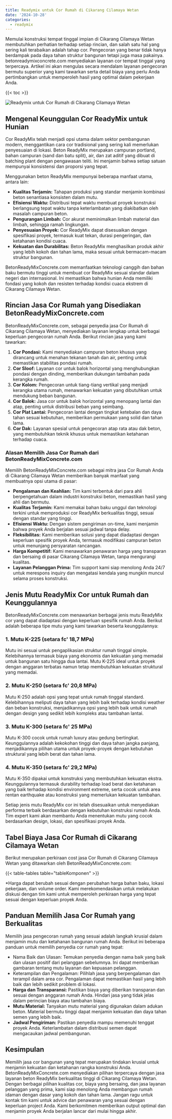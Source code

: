 ```yaml
---
title: Readymix untuk Cor Rumah di Cikarang Cilamaya Wetan
date: '2024-10-28'
categories:
  - readymix
---
```


Memulai konstruksi tempat tinggal impian di Cikarang Cilamaya Wetan membutuhkan perhatian terhadap setiap rincian, dan salah satu hal yang sering kali terabaikan adalah tahap cor. Pengecoran yang benar tidak hanya berdampak pada daya tahan struktur bangunan tetapi juga masa pakainya. betonreadymixconcrete.com menyediakan layanan cor tempat tinggal yang terpercaya. Artikel ini akan mengulas secara mendalam layanan pengecoran bermutu superior yang kami tawarkan serta detail biaya yang perlu Anda pertimbangkan untuk memperoleh hasil yang optimal dalam pekerjaan Anda.

{{< toc >}}

![Readymix untuk Cor Rumah di Cikarang Cilamaya Wetan](https://betoncor8.github.io/cor/harga-beton-readymix-concrete%20(4).png)

## Mengenal Keunggulan Cor ReadyMix untuk Hunian

Cor ReadyMix telah menjadi opsi utama dalam sektor pembangunan modern, menggantikan cara cor tradisional yang sering kali memerlukan penyesuaian di lokasi. Beton ReadyMix merupakan campuran portland, bahan campuran (sand dan batu split), air, dan zat aditif yang dibuat di batching plant dengan pengawasan teliti. Ini menjamin bahwa setiap satuan mempunyai konsistensi dan proporsi yang tepat.

Menggunakan beton ReadyMix mempunyai beberapa manfaat utama, antara lain:

- **Kualitas Terjamin:** Tahapan produksi yang standar menjamin kombinasi beton senantiasa konsisten dalam mutu.
- **Efisiensi Waktu:** Distribusi tepat waktu membuat proyek konstruksi berlangsung tepat waktu tanpa keterlambatan yang diakibatkan oleh masalah campuran beton.
- **Pengurangan Limbah:** Cor akurat meminimalkan limbah material dan limbah, sehingga ramah lingkungan.
- **Penyesuaian Proyek:** Cor ReadyMix dapat disesuaikan dengan spesifikasi proyek, termasuk kuat tekan, durasi pengeringan, dan ketahanan kondisi cuaca.
- **Kekuatan dan Durabilitas:** Beton ReadyMix menghasilkan produk akhir yang lebih kokoh dan tahan lama, maka sesuai untuk bermacam-macam struktur bangunan.

BetonReadyMixConcrete.com memanfaatkan teknologi canggih dan bahan baku bermutu tinggi untuk membuat cor ReadyMix sesuai standar dalam negeri dan internasional. Ini memastikan bahwa hunian Anda memiliki fondasi yang kokoh dan resisten terhadap kondisi cuaca ekstrem di Cikarang Cilamaya Wetan.

## Rincian Jasa Cor Rumah yang Disediakan BetonReadyMixConcrete.com

BetonReadyMixConcrete.com, sebagai penyedia jasa Cor Rumah di Cikarang Cilamaya Wetan, menyediakan layanan lengkap untuk berbagai keperluan pengecoran rumah Anda. Berikut rincian jasa yang kami tawarkan:

1. **Cor Pondasi:** Kami menyediakan campuran beton khusus yang dirancang untuk menahan tekanan tanah dan air, penting untuk memastikan stabilitas pondasi rumah.
2. **Cor Sloof:** Layanan cor untuk balok horizontal yang menghubungkan pondasi dengan dinding, memberikan dukungan tambahan pada kerangka rumah.
3. **Cor Kolom:** Pengecoran untuk tiang-tiang vertikal yang menjadi kerangka utama rumah, menawarkan kekuatan yang dibutuhkan untuk mendukung beban bangunan.
4. **Cor Balok:** Jasa cor untuk balok horizontal yang menopang lantai dan atap, penting untuk distribusi beban yang seimbang.
5. **Cor Plat Lantai:** Pengecoran lantai dengan tingkat ketebalan dan daya tahan sesuai kebutuhan, memberikan permukaan yang solid dan tahan lama.
6. **Cor Dak:** Layanan spesial untuk pengecoran atap rata atau dak beton, yang membutuhkan teknik khusus untuk memastikan ketahanan terhadap cuaca.

### Alasan Memilih Jasa Cor Rumah dari BetonReadyMixConcrete.com

Memilih BetonReadyMixConcrete.com sebagai mitra jasa Cor Rumah Anda di Cikarang Cilamaya Wetan memberikan banyak manfaat yang membuatnya opsi utama di pasar:

- **Pengalaman dan Keahlian:** Tim kami terbentuk dari para ahli berpengetahuan dalam industri konstruksi beton, memastikan hasil yang ahli dan bermutu.
- **Kualitas Terjamin:** Kami memakai bahan baku unggul dan teknologi terkini untuk memproduksi cor ReadyMix berkualitas tinggi, sesuai dengan standar yang tinggi.
- **Efisiensi Waktu:** Dengan sistem pengiriman on-time, kami menjamin bahwa proyek Anda berjalan sesuai jadwal tanpa delay.
- **Fleksibilitas:** Kami memberikan solusi yang dapat diadaptasi dengan keperluan spesifik proyek Anda, termasuk modifikasi campuran beton untuk menunjang persyaratan rancangan.
- **Harga Kompetitif:** Kami menawarkan penawaran harga yang transparan dan bersaing di pasar Cikarang Cilamaya Wetan, tanpa mengurangi kualitas.
- **Layanan Pelanggan Prima:** Tim support kami siap menolong Anda 24/7 untuk merespons inquiry dan mengatasi kendala yang mungkin muncul selama proses konstruksi.

## Jenis Mutu ReadyMix Cor untuk Rumah dan Keunggulannya

BetonReadyMixConcrete.com menawarkan berbagai jenis mutu ReadyMix cor yang dapat diadaptasi dengan keperluan spesifik rumah Anda. Berikut adalah beberapa tipe mutu yang kami tawarkan beserta keunggulannya:

### 1\. Mutu K-225 (setara fc' 18,7 MPa)

Mutu ini sesuai untuk pengaplikasian struktur rumah tinggal simple. Kelebihannya termasuk biaya yang ekonomis dan kekuatan yang memadai untuk bangunan satu hingga dua lantai. Mutu K-225 ideal untuk proyek dengan anggaran terbatas namun tetap membutuhkan kekuatan struktural yang memadai.

### 2\. Mutu K-250 (setara fc' 20,8 MPa)

Mutu K-250 adalah opsi yang tepat untuk rumah tinggal standard. Kelebihannya meliputi daya tahan yang lebih baik terhadap kondisi weather dan beban konstruksi, menjadikannya opsi yang lebih baik untuk rumah dengan design yang sedikit lebih kompleks atau tambahan lantai.

### 3\. Mutu K-300 (setara fc' 25 MPa)

Mutu K-300 cocok untuk rumah luxury atau gedung bertingkat. Keunggulannya adalah kekokohan tinggi dan daya tahan jangka panjang, menjadikannya pilihan utama untuk proyek-proyek dengan kebutuhan struktural yang lebih berat dan tahan lama.

### 4\. Mutu K-350 (setara fc' 29,2 MPa)

Mutu K-350 dipakai untuk konstruksi yang membutuhkan kekuatan ekstra. Keunggulannya termasuk durability terhadap load berat dan ketahanan yang baik terhadap kondisi environment extreme, serta cocok untuk area rentan earthquake atau konstruksi yang memerlukan kekuatan tambahan.

Setiap jenis mutu ReadyMix cor ini telah disesuaikan untuk menyediakan performa terbaik berdasarkan dengan kebutuhan konstruksi rumah Anda. Tim expert kami akan membantu Anda menentukan mutu yang cocok berdasarkan design, lokasi, dan spesifikasi proyek Anda.

## Tabel Biaya Jasa Cor Rumah di Cikarang Cilamaya Wetan

Berikut merupakan perkiraan cost jasa Cor Rumah di Cikarang Cilamaya Wetan yang ditawarkan oleh BetonReadyMixConcrete.com:

{{< table-tables table="tableKomponen" >}}

\*Harga dapat berubah sesuai dengan perubahan harga bahan baku, lokasi pekerjaan, dan volume order. Kami merekomendasikan untuk melakukan diskusi dengan tim kami untuk memperoleh perkiraan harga yang tepat sesuai dengan keperluan proyek Anda.

## Panduan Memilih Jasa Cor Rumah yang Berkualitas

Memilih jasa pengecoran rumah yang sesuai adalah langkah krusial dalam menjamin mutu dan ketahanan bangunan rumah Anda. Berikut ini beberapa panduan untuk memilih penyedia cor rumah yang tepat:

- Nama Baik dan Ulasan: Temukan penyedia dengan nama baik yang baik dan ulasan positif dari pelanggan sebelumnya. Ini dapat memberikan gambaran tentang mutu layanan dan kepuasan pelanggan.
- Keterampilan dan Pengalaman: Pilihlah jasa yang berpengalaman dan terampil dalam area cor. Pengalaman dapat memastikan hasil yang lebih baik dan lebih sedikit problem di lokasi.
- **Harga dan Transparansi:** Pastikan biaya yang diberikan transparan dan sesuai dengan anggaran rumah Anda. Hindari jasa yang tidak jelas dalam perincian biaya atau tambahan biaya.
- **Mutu Material:** Tanyakan mutu material yang digunakan dalam adukan beton. Material bermutu tinggi dapat menjamin kekuatan dan daya tahan semen yang lebih baik.
- **Jadwal Pengiriman:** Pastikan penyedia mampu memenuhi tenggat proyek Anda. Keterlambatan dalam distribusi semen dapat mengacaukan jadwal pembangunan.

## Kesimpulan

Memilih jasa cor bangunan yang tepat merupakan tindakan krusial untuk menjamin kekuatan dan ketahanan rangka konstruksi Anda. BetonReadyMixConcrete.com menyediakan pilihan terpercaya dengan jasa layanan beton ReadyMix berkualitas tinggi di Cikarang Cilamaya Wetan. Dengan berbagai pilihan kualitas cor, biaya yang bersaing, dan jasa layanan pelanggan yang prima, kami siap menolong Anda membangun rumah idaman dengan dasar yang kokoh dan tahan lama. Jangan ragu untuk kontak tim kami untuk advice dan penawaran yang sesuai dengan keperluan project Anda. Kami berkomitmen memberikan output optimal dan menjamin proyek Anda berjalan lancar dari mulai hingga akhir.
